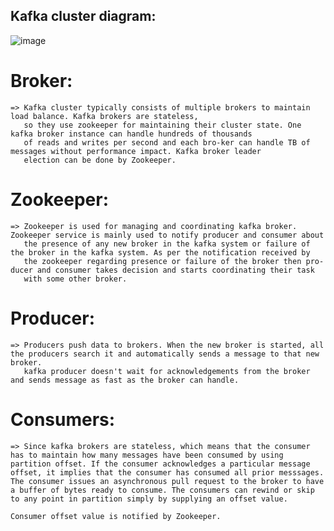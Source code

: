 ## Kafka cluster diagram:
![image](https://github.com/user-attachments/assets/c4b03f94-a3fd-4f68-aa70-0c6e58e4f394)



# Broker:
    => Kafka cluster typically consists of multiple brokers to maintain load balance. Kafka brokers are stateless,
       so they use zookeeper for maintaining their cluster state. One kafka broker instance can handle hundreds of thousands
       of reads and writes per second and each bro-ker can handle TB of messages without performance impact. Kafka broker leader 
       election can be done by Zookeeper.

# Zookeeper:
    => Zookeeper is used for managing and coordinating kafka broker. Zookeeper service is mainly used to notify producer and consumer about
       the presence of any new broker in the kafka system or failure of the broker in the kafka system. As per the notification received by 
       the zookeeper regarding presence or failure of the broker then pro-ducer and consumer takes decision and starts coordinating their task 
       with some other broker.

# Producer:
    => Producers push data to brokers. When the new broker is started, all the producers search it and automatically sends a message to that new broker.
       kafka producer doesn't wait for acknowledgements from the broker and sends message as fast as the broker can handle.
       
# Consumers:
    => Since kafka brokers are stateless, which means that the consumer has to maintain how many messages have been consumed by using partition offset. If the consumer acknowledges a particular message offset, it implies that the consumer has consumed all prior messsages. The consumer issues an asynchronous pull request to the broker to have a buffer of bytes ready to consume. The consumers can rewind or skip to any point in partition simply by supplying an offset value.

    Consumer offset value is notified by Zookeeper.
    
    
